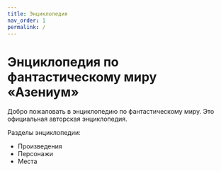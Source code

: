 ```yaml
---
title: Энциклопедия
nav_order: 1
permalink: /
---
```


# Энциклопедия по фантастическому миру «Азениум»

Добро пожаловать в энциклопедию по фантастическому миру.  Это
официальная авторская энциклопедия.

Разделы энциклопедии:
- Произведения
- Персонажи
- Места

